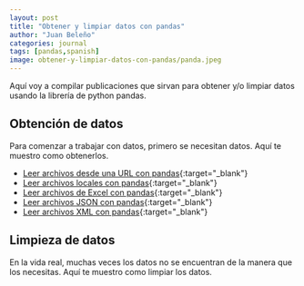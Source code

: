 ```yaml
---
layout: post
title: "Obtener y limpiar datos con pandas"
author: "Juan Beleño"
categories: journal
tags: [pandas,spanish]
image: obtener-y-limpiar-datos-con-pandas/panda.jpeg
---
```


Aquí voy a compilar publicaciones que sirvan para obtener y/o limpiar datos usando la librería de python pandas.

## Obtención de datos
Para comenzar a trabajar con datos, primero se necesitan datos. Aquí te muestro como obtenerlos.

* [Leer archivos desde una URL con pandas](./leer-archivos-desde-una-url-en-pandas.html){:target="_blank"}
* [Leer archivos locales con pandas](./leer-archivos-locales-en-pandas.html){:target="_blank"}
* [Leer archivos de Excel con pandas](./leer-archivos-de-excel-en-pandas.html){:target="_blank"}
* [Leer archivos JSON con pandas](./leer-archivos-json-en-pandas.html){:target="_blank"}
* [Leer archivos XML con pandas](./leer-archivos-xml-en-pandas.html){:target="_blank"}

## Limpieza de datos
En la vida real, muchas veces los datos no se encuentran de la manera que los necesitas. Aquí te muestro como limpiar los datos.
